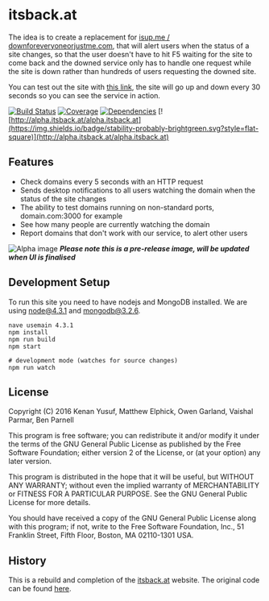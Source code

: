 # itsback.at

The idea is to create a replacement for [isup.me / downforeveryoneorjustme.com](http://isup.me), that will alert users when the status of a site changes, so that the user doesn't have to hit F5 waiting for the site to come back and the downed service only has to handle one request while the site is down rather than hundreds of users requesting the downed site. 

You can test out the site with [this link](http://alpha.itsback.at/owen.cymru:1234), the site will go up and down every 30 seconds so you can see the service in action. 

[![Build Status](https://img.shields.io/travis/aardvarks/itsback.at.svg?style=flat-square)](https://travis-ci.org/aardvarks/itsback.at)
[![Coverage](https://img.shields.io/codecov/c/github/aardvarks/itsback.at.svg?style=flat-square)](https://codecov.io/github/aardvarks/itsback.at)
[![Dependencies](https://img.shields.io/david/aardvarks/itsback.at.svg?style=flat-square)](https://david-dm.org/aardvarks/itsback.at)
[![http://alpha.itsback.at/alpha.itsback.at](https://img.shields.io/badge/stability-probably-brightgreen.svg?style=flat-square)](http://alpha.itsback.at/alpha.itsback.at)

## Features

* Check domains every 5 seconds with an HTTP request
* Sends desktop notifications to all users watching the domain when the status of the site changes
* The ability to test domains running on non-standard ports, domain<span></span>.com:3000 for example
* See how many people are currently watching the domain 
* Report domains that don't work with our service, to alert other users


![Alpha image](http://i.imgur.com/cZuYyzI.png)
***Please note this is a pre-release image, will be updated when UI is finalised***

## Development Setup

To run this site you need to have nodejs and MongoDB installed. We are using node@4.3.1 and mongodb@3.2.6.

```
nave usemain 4.3.1
npm install
npm run build
npm start

# development mode (watches for source changes)
npm run watch
```

## License
Copyright (C) 2016 Kenan Yusuf, Matthew Elphick, Owen Garland, Vaishal Parmar, Ben Parnell

This program is free software; you can redistribute it and/or modify
it under the terms of the GNU General Public License as published by
the Free Software Foundation; either version 2 of the License, or
(at your option) any later version.

This program is distributed in the hope that it will be useful,
but WITHOUT ANY WARRANTY; without even the implied warranty of
MERCHANTABILITY or FITNESS FOR A PARTICULAR PURPOSE.  See the
GNU General Public License for more details.

You should have received a copy of the GNU General Public License along
with this program; if not, write to the Free Software Foundation, Inc.,
51 Franklin Street, Fifth Floor, Boston, MA 02110-1301 USA.


## History
This is a rebuild and completion of the [itsback.at](http://itsback.at) website. The original code can be found [here](https://github.com/bag-man/nodeup).
